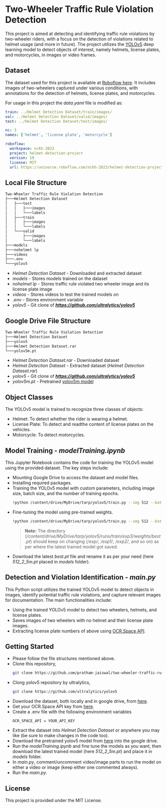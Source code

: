 # Two-Wheeler Traffic Rule Violation Detection
This project is aimed at detecting and identifying traffic rule violations by two-wheeler riders, with a focus on the detection of violations related to helmet usage (and more in future). The project utilizes the [YOLOv5](https://github.com/ultralytics/yolov5) deep learning model to detect objects of interest, namely helmets, license plates, and motorcycles, in images or video frames.

## Dataset
The dataset used for this project is available at [Roboflow here](https://universe.roboflow.com/nckh-2023/helmet-detection-project/dataset/19). It includes images of two-wheelers captured under various conditions, with annotations for the detection of helmets, license plates, and motorcycles.

For usage in this project the *data.yaml* file is modified as:
```yaml
train: ../Helmet Detection Dataset/train/images/
val: ../Helmet Detection Dataset/valid/images/
test: ../Helmet Detection Dataset/test/images/

nc: 3
names: ['helmet', 'license plate', 'motorcycle']

roboflow:
  workspace: nckh-2023
  project: helmet-detection-project
  version: 19
  license: MIT
  url: https://universe.roboflow.com/nckh-2023/helmet-detection-project/dataset/19
```

## Local File Structure
```bash
Two-Wheeler Traffic Rule Violation Detection
├───Helmet Detection Dataset
│   ├───test
│   │   ├───images
│   │   └───labels
│   ├───train
│   │   ├───images
│   │   └───labels
│   └───valid
│       ├───images
│       └───labels
├───models
├───nohelmet lp
├───videos
├───.env
└───yolov5
```

- *Helmet Detection Dataset* - Downloaded and extracted dataset
- *models* - Stores models trained on the dataset
- *nohelmet lp* - Stores traffic rule violated two wheeler image and its license plate image
- *videos* - Stores videos to test the trained models on
- *.env* - Stores environment variable
- *yolov5* - Git clone of ***https://github.com/ultralytics/yolov5***

## Google Drive File Structure
```bash
Two-Wheeler Traffic Rule Violation Detection
├───Helmet Detection Dataset
├───yolov5
├───Helmet Detection Dataset.rar
└───yolov5m.pt
```

- *Helmet Detection Dataset.rar* - Downloaded dataset
- *Helmet Detection Dataset* - Extracted dataset (*Helmet Detection Dataset.rar*)
- *yolov5* - Git clone of ***https://github.com/ultralytics/yolov5***
- *yolov5m.pt* - Pretrained [yolov5m model](https://github.com/ultralytics/yolov5#pretrained-checkpoints) 

## Object Classes
The YOLOv5 model is trained to recognize three classes of objects:
- Helmet: To detect whether the rider is wearing a helmet.
- License Plate: To detect and readthe content of license plates on the vehicles.
- Motorcycle: To detect motorcycles.

## Model Training - *modelTraining.ipynb*
This Jupyter Notebook contains the code for training the YOLOv5 model using the provided dataset. The key steps include:

- Mounting Google Drive to access the dataset and model files.
- Installing required packages.
- Training the YOLOv5 model with custom parameters, including image size, batch size, and the number of training epochs.
    ```bash
    !python /content/drive/MyDrive/tarp/yolov5/train.py --img 512 --batch 16 --epochs 3 --data "/content/drive/MyDrive/tarp/Helmet Detection Dataset/data.yaml" --weights /content/drive/MyDrive/tarp/yolov5m.pt
    ```
- Fine-tuning the model using pre-trained weights.
    ```bash
    !python /content/drive/MyDrive/tarp/yolov5/train.py --img 512 --batch 4 --epochs 3 --data "/content/drive/MyDrive/tarp/Helmet Detection Dataset/data.yaml" --weights '/content/drive/MyDrive/tarp/yolov5/runs/train/exp3/weights/best.pt'
    ```
    > **Note:** The directory (*/content/drive/MyDrive/tarp/yolov5/runs/train/exp3/weights/best.pt*) should keep on changing (*/exp/*, */exp1/*, */exp2/*, and so on) as per where the latest trained model got saved.
- Download the latest *best.pt* file and rename it as per your need (here *512_2_5m.pt* placed in *models* folder).

## Detection and Violation Identification - *main.py*
This Python script utilizes the trained YOLOv5 model to detect objects in images, identify potential traffic rule violations, and capture relevant images for documentation. The main functionalities include:
- Using the trained YOLOv5 model to detect two wheelers, helmets, and license plates.
- Saves images of two wheelers with no helmet and their license plate images.
- Extracting license plate numbers of above using [OCR.Space API](https://ocr.space/OCRAPI).

## Getting Started
- Please follow the file structures mentioned above.
- Clone this repository,
    ```bash
    git clone https://github.com/pratham-jaiswal/two-wheeler-traffic-rule-violation.git
    ```
- Clong yolov5 repository by ultralytics,
    ```bash
    git clone https://github.com/ultralytics/yolov5
    ```
- Download the dataset, both locally and in google drive, from [here](https://universe.roboflow.com/nckh-2023/helmet-detection-project/dataset/19).
- Get your OCR.Space API key from [here](https://ocr.space/OCRAPI).
- Create a .env file with the following environment variables
    ```env
    OCR_SPACE_API = YOUR_API_KEY
    ```
- Extract the dataset into *Helmet Detection Dataset* or anywhere you may like (be sure to make changes in the code too).
- Download the pretrained yolov5 model from [here](https://github.com/ultralytics/yolov5#pretrained-checkpoints) into the google drive.
- Run the *modelTraining.ipynb* and fine tune the models as you want, then download the latest trained model (here *512_2_5m.pt*) and place it in *models* folder.
- In *main.py*, comment/uncomment video/image parts to run the model on either a video or image (keep either one commented always).
- Run the *main.py*.

## License
This project is provided under the MIT License.